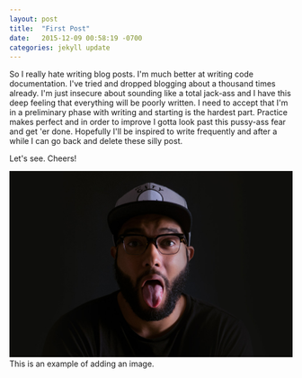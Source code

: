 ```yaml
---
layout: post
title:  "First Post"
date:   2015-12-09 00:58:19 -0700
categories: jekyll update
---
```

So I really hate writing blog posts. I'm much better at writing code documentation. I've tried and dropped blogging about a thousand times already. I'm just insecure about sounding like a total jack-ass and I have this deep feeling that everything will be poorly written. I need to accept that I'm in a preliminary phase with writing and starting is the hardest part. Practice makes perfect and in order to improve I gotta look past this pussy-ass fear and get 'er done. Hopefully I'll be inspired to write frequently and after a while I can go back and delete these silly post. 

Let's see. Cheers!

![A picture of my stoopid face](/assets/images/P1000151_JT.jpg)
This is an example of adding an image.